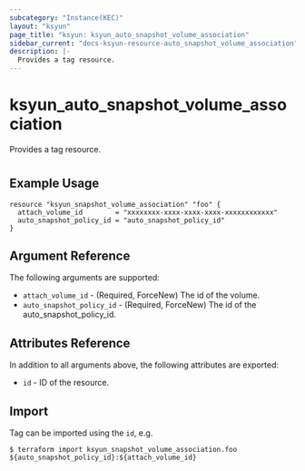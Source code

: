 ```yaml
---
subcategory: "Instance(KEC)"
layout: "ksyun"
page_title: "ksyun: ksyun_auto_snapshot_volume_association"
sidebar_current: "docs-ksyun-resource-auto_snapshot_volume_association"
description: |-
  Provides a tag resource.
---
```


# ksyun_auto_snapshot_volume_association

Provides a tag resource.

#

## Example Usage

```hcl
resource "ksyun_snapshot_volume_association" "foo" {
  attach_volume_id        = "xxxxxxxx-xxxx-xxxx-xxxx-xxxxxxxxxxxx"
  auto_snapshot_policy_id = "auto_snapshot_policy_id"
}
```

## Argument Reference

The following arguments are supported:

* `attach_volume_id` - (Required, ForceNew) The id of the volume.
* `auto_snapshot_policy_id` - (Required, ForceNew) The id of the auto_snapshot_policy_id.

## Attributes Reference

In addition to all arguments above, the following attributes are exported:

* `id` - ID of the resource.



## Import

Tag can be imported using the `id`, e.g.

```
$ terraform import ksyun_snapshot_volume_association.foo ${auto_snapshot_policy_id}:${attach_volume_id}
```

